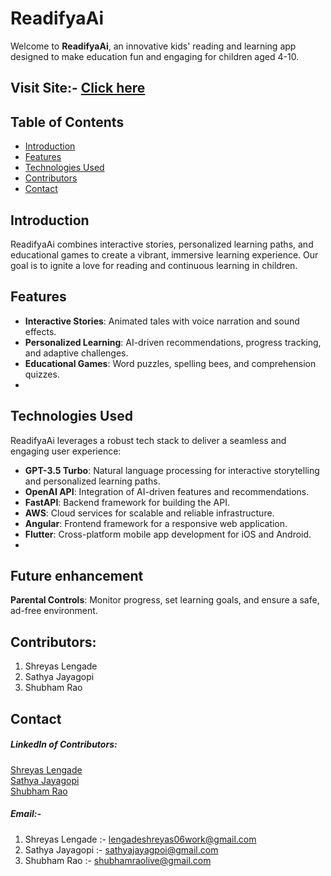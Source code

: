 # ReadifyaAi

Welcome to **ReadifyaAi**, an innovative kids' reading and learning app designed to make education fun and engaging for children aged 4-10.

## Visit Site:- <a href="https://www.readifyai.io/">Click here</a>

## Table of Contents

- [Introduction](#introduction)
- [Features](#features)
- [Technologies Used](#technologies-used)
- [Contributors](#contributors)
- [Contact](#contact)

## Introduction

ReadifyaAi combines interactive stories, personalized learning paths, and educational games to create a vibrant, immersive learning experience. Our goal is to ignite a love for reading and continuous learning in children.

## Features
- **Interactive Stories**: Animated tales with voice narration and sound effects.
- **Personalized Learning**: AI-driven recommendations, progress tracking, and adaptive challenges.
- **Educational Games**: Word puzzles, spelling bees, and comprehension quizzes.
- 
## Technologies Used
ReadifyaAi leverages a robust tech stack to deliver a seamless and engaging user experience:

- **GPT-3.5 Turbo**: Natural language processing for interactive storytelling and personalized learning paths.
- **OpenAI API**: Integration of AI-driven features and recommendations.
- **FastAPI**: Backend framework for building the API.
- **AWS**: Cloud services for scalable and reliable infrastructure.
- **Angular**: Frontend framework for a responsive web application.
- **Flutter**: Cross-platform mobile app development for iOS and Android.
- 
## Future enhancement
**Parental Controls**: Monitor progress, set learning goals, and ensure a safe, ad-free environment.

## Contributors:
<ol>
<li>Shreyas Lengade</li>
<li>Sathya Jayagopi</li>
<li>Shubham Rao</li>
</ol>

## Contact 
<h5>LinkedIn of Contributors:</h5>
<a href="https://www.linkedin.com/in/shreyas-lengade-6b32971a3/">Shreyas Lengade</a><br>
<a href="https://www.linkedin.com/in/sathya-jayagopi/">Sathya Jayagopi</a><br>
<a href="https://www.linkedin.com/in/shubham-rao-b26602168/">Shubham Rao</a><br>

<h5>Email:-</h5>
<ol>
<li>Shreyas Lengade :- <a href="lengadeshreyas06work@gmail.com">lengadeshreyas06work@gmail.com</a></li>
<li>Sathya Jayagopi :- <a href="sathyajayagpoi@gmail.com">sathyajayagpoi@gmail.com</a></li>
<li>Shubham Rao :- <a href="shubhamraolive@gmail.com">shubhamraolive@gmail.com</li></a>
</ol> 
